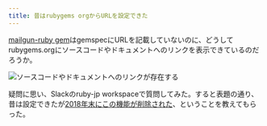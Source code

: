 ```yaml
---
title: 昔はrubygems orgからURLを設定できた
---
```

[mailgun-ruby gem](https://rubygems.org/gems/mailgun-ruby)はgemspecにURLを記載していないのに、どうしてrubygems.orgにソースコードやドキュメントへのリンクを表示できているのだろうか。

![](https://lh3.googleusercontent.com/ZWGlowHlbA2yw6K1MnUdAMg4jiNv-ediaCgWY5Rm9OxgrQcIwGtNRdtdzKroUqVWzpIQtg6Ir49iukN02Irnsm2JDHNWPIU_08XEM64h-oIyjJTCUmjANfrKc5MARh5uqn8uzlUn4gtWBxEJCq3hrFH_xo9JA0BpDOttc9Wun3CtBVAbXPvT5owT "ソースコードやドキュメントへのリンクが存在する")

疑問に思い、Slackのruby-jp workspaceで質問してみた。すると表題の通り、昔は設定できたが[2018年末にこの機能が削除された](https://github.com/rubygems/rubygems.org/pull/1815)、ということを教えてもらった。

